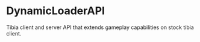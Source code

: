 DynamicLoaderAPI
================

Tibia client and server API that extends gameplay capabilities on stock tibia client.
